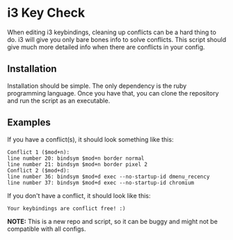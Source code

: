 # i3 Key Check
When editing i3 keybindings, cleaning up conflicts can be a hard thing to do. i3 will give you only bare bones info to solve conflicts. This script should give much more detailed info when there are conflicts in your config.

## Installation
Installation should be simple. The only dependency is the ruby programming language. Once you have that, you can clone the repository and run the script as an executable.

## Examples

If you have a conflict(s), it should look something like this:
```
Conflict 1 ($mod+n):
line number 20: bindsym $mod+n border normal
line number 21: bindsym $mod+n border pixel 2
Conflict 2 ($mod+d):
line number 36: bindsym $mod+d exec --no-startup-id dmenu_recency
line number 37: bindsym $mod+d exec --no-startup-id chromium
```
If you don't have a conflict, it should look like this:
```
Your keybindings are conflict free! :)
```
**NOTE:** This is a new repo and script, so it can be buggy and might not be compatible with all configs.
